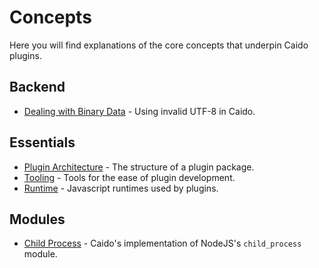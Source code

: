 # Concepts

Here you will find explanations of the core concepts that underpin Caido plugins.

## Backend

- [Dealing with Binary Data](./backend/binary.md) - Using invalid UTF-8 in Caido.

## Essentials

- [Plugin Architecture](./essentials/package.md) - The structure of a plugin package.
- [Tooling](./essentials/tooling.md) - Tools for the ease of plugin development.
- [Runtime](./essentials/runtime.md) - Javascript runtimes used by plugins.

## Modules

- [Child Process](./modules/child_process.md) - Caido's implementation of NodeJS's `child_process` module.
